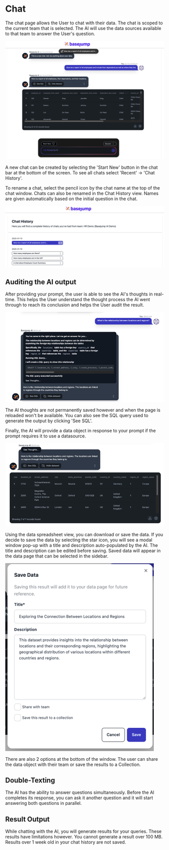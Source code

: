 # Chat

The chat page allows the User to chat with their data. The chat is scoped to the current team that is selected. The AI will use the data sources available to that team to answer the User's question.

![The chat page](/images/chat/chat_response.png)

A new chat can be created by selecting the 'Start New' button in the chat bar at the bottom of the screen. To see all chats select 'Recent' -> 'Chat History'.

To rename a chat, select the pencil icon by the chat name at the top of the chat window. Chats can also be renamed in the Chat History view. Names are given automatically based on the initial question in the chat.

![The chat history page](/images/chat/chat_history.png)

## Auditing the AI output

After providing your prompt, the user is able to see the AI's thoughts in real-time. This helps the User understand the thought process the AI went through to reach its conclusion and helps the User audit the result. 

![Showing the AI thoughts](/images/chat/ai_thoughts.png)

The AI thoughts are not permanently saved however and when the page is reloaded won't be available. You can also see the SQL query used to generate the output by clicking 'See SQL'. 

Finally, the AI will provide a data object in response to your prompt if the prompt requires it to use a datasource.

![Showing the AI thoughts](/images/chat/chat_dataset.png)

Using the data spreadsheet view, you can download or save the data. If you decide to save the data by selecting the star icon, you will see a modal window pop-up with a title and description auto-populated by the AI. The title and description can be edited before saving. Saved data will appear in the data page that can be selected in the sidebar.

![Saving the data](/images/chat/save_data_view.png)

There are also 2 options at the bottom of the window. The user can share the data object with their team or save the results to a Collection.

## Double-Texting

The AI has the ability to answer questions simultaneously. Before the AI completes its response, you can ask it another question and it will start answering both questions in parallel. 


## Result Output

While chatting with the AI, you will generate results for your queries. These results have limitations however. You cannot generate a result over 100 MB. Results over 1 week old in your chat history are not saved. 
